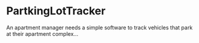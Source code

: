# PartkingLotTracker
An apartment manager needs a simple software to track vehicles that park at their apartment complex...
